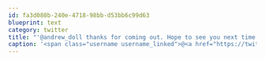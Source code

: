 ```yaml
---
id: fa3d080b-240e-4718-98bb-d53bb6c99d63
blueprint: text
category: twitter
title: "'@andrew_doll thanks for coming out. Hope to see you next time."
caption: '<span class="username username_linked">@<a href="https://twitter.com/andrew_doll" title="Andrew Doll">andrew_doll</a></span> thanks for coming out. Hope to see you next time.'
---
```

